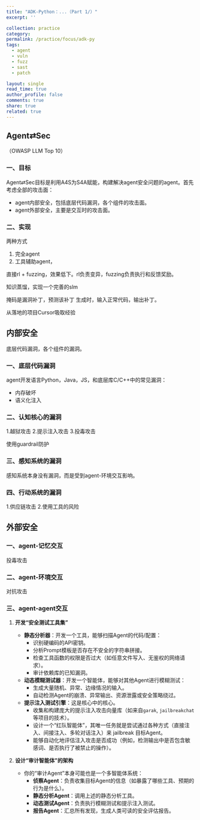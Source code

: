 ```yaml
---
title: "ADK-Python：...（Part 1/）"
excerpt: ''

collection: practice
category: 
permalink: /practice/focus/adk-py
tags: 
  - agent
  - vuln
  - fuzz
  - sast
  - patch

layout: single
read_time: true
author_profile: false
comments: true
share: true
related: true
---
```


## Agent⇄Sec

（OWASP LLM Top 10）

### 一、目标

Agent⇄Sec目标是利用A4S为S4A赋能，构建解决agent安全问题的agent。首先考虑全部的攻击面：
- agent内部安全，包括底层代码漏洞，各个组件的攻击面。
- agent外部安全，主要是交互时的攻击面。

### 二、实现

两种方式
1. 完全agent
2. 工具辅助agent，

直接rl + fuzzing，效果低下。rl负责变异，fuzzing负责执行和反馈奖励。

知识蒸馏，实现一个完善的slm

掩码是漏洞补丁，预测该补丁
生成时，输入正常代码，输出补丁。

从落地的项目Cursor吸取经验

## 内部安全

底层代码漏洞，各个组件的漏洞。

### 一、底层代码漏洞

agent开发语言Python，Java，JS，和底层库C/C++中的常见漏洞：
- 内存破坏
- 语义化注入

### 二、认知核心的漏洞

1.越狱攻击
2.提示注入攻击
3.投毒攻击

使用guardrail防护

### 三、感知系统的漏洞

感知系统本身没有漏洞，而是受到agent-环境交互影响。

### 四、行动系统的漏洞

1.供应链攻击
2.使用工具的风险


## 外部安全

### 一、agent-记忆交互

投毒攻击

### 二、agent-环境交互

对抗攻击

### 三、agent-agent交互

1.  **开发“安全测试工具集”**
    *   **静态分析器**：开发一个工具，能够扫描Agent的代码/配置：
        *   识别硬编码的API密钥。
        *   分析Prompt模板是否存在不安全的字符串拼接。
        *   检查工具函数的权限是否过大（如任意文件写入、无鉴权的网络请求）。
        *   审计依赖库的已知漏洞。
    *   **动态模糊测试器**：开发一个智能体，能够对其他Agent进行模糊测试：
        *   生成大量随机、异常、边缘情况的输入。
        *   自动检测Agent的崩溃、异常输出、资源泄露或安全策略绕过。
    *   **提示注入测试引擎**：这是核心中的核心。
        *   收集和构建庞大的提示注入攻击向量库（如来自`garak`, `jailbreakchat`等项目的技术）。
        *   设计一个“红队智能体”，其唯一任务就是尝试通过各种方式（直接注入、间接注入、多轮对话注入）来 jailbreak 目标Agent。
        *   能够自动化地评估注入攻击是否成功（例如，检测输出中是否包含敏感词、是否执行了被禁止的操作）。

2.  **设计“审计智能体”的架构**
    *   你的“审计Agent”本身可能也是一个多智能体系统：
        *   **侦察Agent**：负责收集目标Agent的信息（如暴露了哪些工具、预期的行为是什么）。
        *   **静态分析Agent**：调用上述的静态分析工具。
        *   **动态测试Agent**：负责执行模糊测试和提示注入测试。
        *   **报告Agent**：汇总所有发现，生成人类可读的安全评估报告。